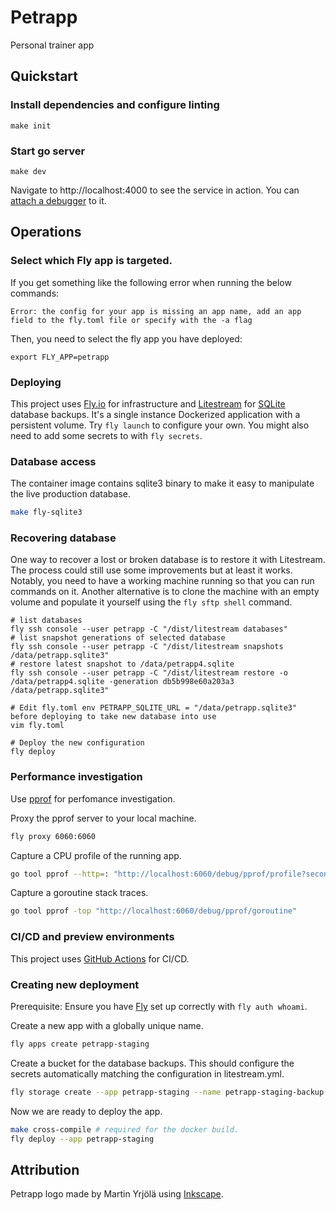 # Petrapp

Personal trainer app

## Quickstart

### Install dependencies and configure linting

```
make init
```

### Start go server

```
make dev
```

Navigate to http://localhost:4000 to see the service in action. You
can [attach a debugger](https://www.jetbrains.com/help/go/attach-to-running-go-processes-with-debugger.html) to it.

## Operations

### Select which Fly app is targeted.

If you get something like the following error when running the below commands:

```
Error: the config for your app is missing an app name, add an app field to the fly.toml file or specify with the -a flag
```

Then, you need to select the fly app you have deployed:

```
export FLY_APP=petrapp
```

### Deploying

This project uses [Fly.io](https://fly.io/) for infrastructure and [Litestream](https://litestream.io/)
for [SQLite](https://www.sqlite.org/) database backups. It's a single instance Dockerized application with a persistent
volume. Try `fly launch` to configure your own. You might also need to add some secrets to with `fly secrets`.

### Database access

The container image contains sqlite3 binary to make it easy to manipulate the live production database.

```sh
make fly-sqlite3
```

### Recovering database

One way to recover a lost or broken database is to restore it with Litestream. The process could still use some
improvements but at least it works. Notably, you need to have a working machine running so that you can run commands on
it. Another alternative is to clone the machine with an empty volume and populate it yourself using the `fly sftp shell`
command.

```
# list databases
fly ssh console --user petrapp -C "/dist/litestream databases"
# list snapshot generations of selected database
fly ssh console --user petrapp -C "/dist/litestream snapshots /data/petrapp.sqlite3"
# restore latest snapshot to /data/petrapp4.sqlite
fly ssh console --user petrapp -C "/dist/litestream restore -o /data/petrapp4.sqlite -generation db5b998e60a203a3 /data/petrapp.sqlite3"

# Edit fly.toml env PETRAPP_SQLITE_URL = "/data/petrapp.sqlite3" before deploying to take new database into use
vim fly.toml

# Deploy the new configuration
fly deploy
```

### Performance investigation

Use [pprof](https://pkg.go.dev/net/http/pprof) for perfomance investigation.

Proxy the pprof server to your local machine.

```sh
fly proxy 6060:6060
```

Capture a CPU profile of the running app.

```sh
go tool pprof --http=: "http://localhost:6060/debug/pprof/profile?seconds=30"
```

Capture a goroutine stack traces.

```sh
go tool pprof -top "http://localhost:6060/debug/pprof/goroutine"
```

### CI/CD and preview environments

This project uses [GitHub Actions](https://docs.github.com/en/actions) for CI/CD.

### Creating new deployment

Prerequisite: Ensure you have [Fly](https://fly.io/docs/) set up correctly with `fly auth whoami`.

Create a new app with a globally unique name.

```sh
fly apps create petrapp-staging
```

Create a bucket for the database backups. This should configure the secrets automatically matching the configuration in
litestream.yml.

```sh
fly storage create --app petrapp-staging --name petrapp-staging-backup
```

Now we are ready to deploy the app.

```sh
make cross-compile # required for the docker build.
fly deploy --app petrapp-staging
```

## Attribution

Petrapp logo made by Martin Yrjölä using [Inkscape](https://inkscape.org/).
